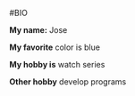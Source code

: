 #BIO

**My name:** Jose

**My favorite** color is blue

**My hobby is** watch series

**Other hobby** develop programs
